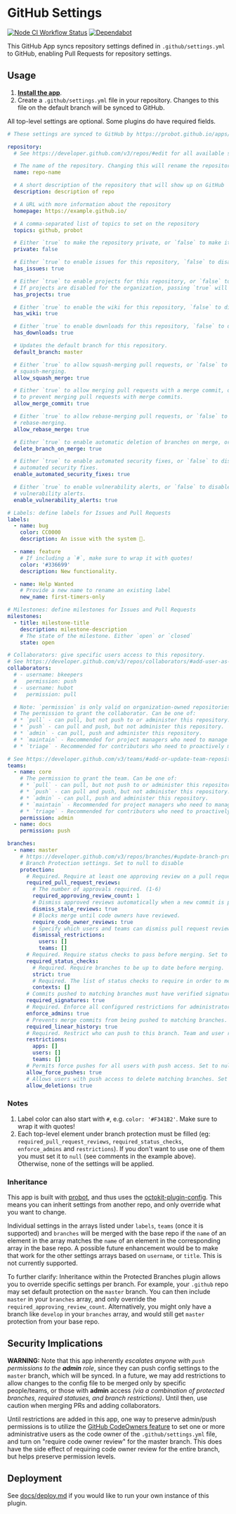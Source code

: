 # GitHub Settings

[![Node CI Workflow Status][github-actions-ci-badge]][github-actions-ci-link]
[![Dependabot][dependabot-badge]][dependabot-link]

This GitHub App syncs repository settings defined in `.github/settings.yml` to GitHub, enabling Pull Requests for repository settings.

## Usage

1. __[Install the app](https://github.com/apps/settings)__.
1. Create a `.github/settings.yml` file in your repository. Changes to this file on the default branch will be synced to GitHub.

All top-level settings are optional. Some plugins do have required fields.

```yaml
# These settings are synced to GitHub by https://probot.github.io/apps/settings/

repository:
  # See https://developer.github.com/v3/repos/#edit for all available settings.

  # The name of the repository. Changing this will rename the repository
  name: repo-name

  # A short description of the repository that will show up on GitHub
  description: description of repo

  # A URL with more information about the repository
  homepage: https://example.github.io/

  # A comma-separated list of topics to set on the repository
  topics: github, probot

  # Either `true` to make the repository private, or `false` to make it public.
  private: false

  # Either `true` to enable issues for this repository, `false` to disable them.
  has_issues: true

  # Either `true` to enable projects for this repository, or `false` to disable them.
  # If projects are disabled for the organization, passing `true` will cause an API error.
  has_projects: true

  # Either `true` to enable the wiki for this repository, `false` to disable it.
  has_wiki: true

  # Either `true` to enable downloads for this repository, `false` to disable them.
  has_downloads: true

  # Updates the default branch for this repository.
  default_branch: master

  # Either `true` to allow squash-merging pull requests, or `false` to prevent
  # squash-merging.
  allow_squash_merge: true

  # Either `true` to allow merging pull requests with a merge commit, or `false`
  # to prevent merging pull requests with merge commits.
  allow_merge_commit: true

  # Either `true` to allow rebase-merging pull requests, or `false` to prevent
  # rebase-merging.
  allow_rebase_merge: true

  # Either `true` to enable automatic deletion of branches on merge, or `false` to disable
  delete_branch_on_merge: true

  # Either `true` to enable automated security fixes, or `false` to disable
  # automated security fixes.
  enable_automated_security_fixes: true

  # Either `true` to enable vulnerability alerts, or `false` to disable
  # vulnerability alerts.
  enable_vulnerability_alerts: true

# Labels: define labels for Issues and Pull Requests
labels:
  - name: bug
    color: CC0000
    description: An issue with the system 🐛.

  - name: feature
    # If including a `#`, make sure to wrap it with quotes!
    color: '#336699'
    description: New functionality.

  - name: Help Wanted
    # Provide a new name to rename an existing label
    new_name: first-timers-only

# Milestones: define milestones for Issues and Pull Requests
milestones:
  - title: milestone-title
    description: milestone-description
    # The state of the milestone. Either `open` or `closed`
    state: open

# Collaborators: give specific users access to this repository.
# See https://developer.github.com/v3/repos/collaborators/#add-user-as-a-collaborator for available options
collaborators:
  # - username: bkeepers
  #   permission: push
  # - username: hubot
  #   permission: pull

  # Note: `permission` is only valid on organization-owned repositories.
  # The permission to grant the collaborator. Can be one of:
  # * `pull` - can pull, but not push to or administer this repository.
  # * `push` - can pull and push, but not administer this repository.
  # * `admin` - can pull, push and administer this repository.
  # * `maintain` - Recommended for project managers who need to manage the repository without access to sensitive or destructive actions.
  # * `triage` - Recommended for contributors who need to proactively manage issues and pull requests without write access.

# See https://developer.github.com/v3/teams/#add-or-update-team-repository for available options
teams:
  - name: core
    # The permission to grant the team. Can be one of:
    # * `pull` - can pull, but not push to or administer this repository.
    # * `push` - can pull and push, but not administer this repository.
    # * `admin` - can pull, push and administer this repository.
    # * `maintain` - Recommended for project managers who need to manage the repository without access to sensitive or destructive actions.
    # * `triage` - Recommended for contributors who need to proactively manage issues and pull requests without write access.
    permission: admin
  - name: docs
    permission: push

branches:
  - name: master
    # https://developer.github.com/v3/repos/branches/#update-branch-protection
    # Branch Protection settings. Set to null to disable
    protection:
      # Required. Require at least one approving review on a pull request, before merging. Set to null to disable.
      required_pull_request_reviews:
        # The number of approvals required. (1-6)
        required_approving_review_count: 1
        # Dismiss approved reviews automatically when a new commit is pushed.
        dismiss_stale_reviews: true
        # Blocks merge until code owners have reviewed.
        require_code_owner_reviews: true
        # Specify which users and teams can dismiss pull request reviews. Pass an empty dismissal_restrictions object to disable. User and team dismissal_restrictions are only available for organization-owned repositories. Omit this parameter for personal repositories.
        dismissal_restrictions:
          users: []
          teams: []
      # Required. Require status checks to pass before merging. Set to null to disable
      required_status_checks:
        # Required. Require branches to be up to date before merging.
        strict: true
        # Required. The list of status checks to require in order to merge into this branch
        contexts: []
      # Commits pushed to matching branches must have verified signatures. Set to false to disable.
      required_signatures: true
      # Required. Enforce all configured restrictions for administrators. Set to true to enforce required status checks for repository administrators. Set to null to disable.
      enforce_admins: true
      # Prevents merge commits from being pushed to matching branches. Set to false to disable.
      required_linear_history: true
      # Required. Restrict who can push to this branch. Team and user restrictions are only available for organization-owned repositories. Set to null to disable.
      restrictions:
        apps: []
        users: []
        teams: []
      # Permits force pushes for all users with push access. Set to null to disable.
      allow_force_pushes: true
      # Allows users with push access to delete matching branches. Set to false to disable.
      allow_deletions: true
```

### Notes

1. Label color can also start with `#`, e.g. `color: '#F341B2'`. Make sure to wrap it with quotes!
1. Each top-level element under branch protection must be filled (eg: `required_pull_request_reviews`, `required_status_checks`, `enforce_admins` and `restrictions`). If you don't want to use one of them you must set it to `null` (see comments in the example above). Otherwise, none of the settings will be applied.

### Inheritance

This app is built with [probot](https://github.com/probot/probot), and thus uses the [octokit-plugin-config](https://github.com/probot/octokit-plugin-config). This means you can inherit settings from another repo, and only override what you want to change.

Individual settings in the arrays listed under `labels`, `teams` (once it is supported) and `branches` will be merged with the base repo if the `name` of an element in the array matches the `name` of an element in the corresponding array in the base repo. A possible future enhancement would be to make that work for the other settings arrays based on `username`, or `title`. This is not currently supported.

To further clarify: Inheritance within the Protected Branches plugin allows you to override specific settings per branch. For example, your `.github` repo may set default protection on the `master` branch. You can then include `master` in your `branches` array, and only override the `required_approving_review_count`.
Alternatively, you might only have a branch like `develop` in your `branches` array, and would still get `master` protection from your base repo.

## Security Implications

__WARNING:__ Note that this app inherently _escalates anyone with `push` permissions to the __admin__ role_, since they can push config settings to the `master` branch, which will be synced. In a future, we may add restrictions to allow changes to the config file to be merged only by specific people/teams, or those with __admin__ access _(via a combination of protected branches, required statuses, and branch restrictions)_. Until then, use caution when merging PRs and adding collaborators.

Until restrictions are added in this app, one way to preserve admin/push permissions is to utilize the [GitHub CodeOwners feature](https://help.github.com/articles/about-codeowners/) to set one or more administrative users as the code owner of the `.github/settings.yml` file, and turn on "require code owner review" for the master branch. This does have the side effect of requiring code owner review for the entire branch, but helps preserve permission levels.

## Deployment

See [docs/deploy.md](docs/deploy.md) if you would like to run your own instance of this plugin.

[dependabot-link]: https://dependabot.com/

[dependabot-badge]: https://badgen.net/dependabot/probot/settings/?icon=dependabot

[github-actions-ci-link]: https://github.com/probot/settings/actions?query=workflow%3A%22Node.js+CI%22+branch%3Amaster

[github-actions-ci-badge]: https://github.com/probot/settings/workflows/Node.js%20CI/badge.svg

